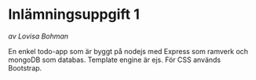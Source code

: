 # Inlämningsuppgift 1 #
*av Lovisa Bohman*

En enkel todo-app som är byggt på nodejs med Express som ramverk och mongoDB som databas. Template engine är ejs.
För CSS används Bootstrap.
